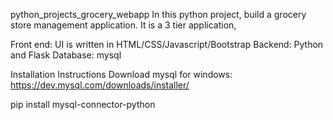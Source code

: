 python_projects_grocery_webapp
In this python project, build a grocery store management application. It is a 3 tier application,

Front end: UI is written in HTML/CSS/Javascript/Bootstrap
Backend: Python and Flask
Database: mysql


Installation Instructions
Download mysql for windows: https://dev.mysql.com/downloads/installer/

pip install mysql-connector-python

